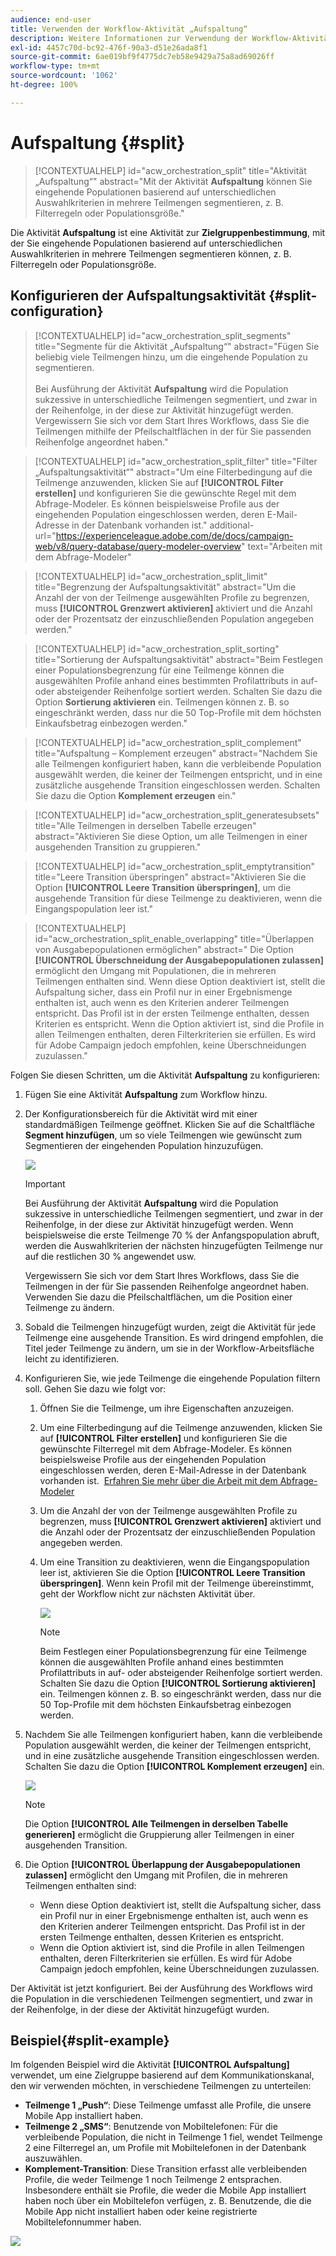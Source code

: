 ```yaml
---
audience: end-user
title: Verwenden der Workflow-Aktivität „Aufspaltung“
description: Weitere Informationen zur Verwendung der Workflow-Aktivität „Aufspaltung“
exl-id: 4457c70d-bc92-476f-90a3-d51e26ada8f1
source-git-commit: 6ae019bf9f4775dc7eb58e9429a75a8ad69026ff
workflow-type: tm+mt
source-wordcount: '1062'
ht-degree: 100%

---
```


# Aufspaltung {#split}

>[!CONTEXTUALHELP]
>id="acw_orchestration_split"
>title="Aktivität „Aufspaltung“"
>abstract="Mit der Aktivität **Aufspaltung** können Sie eingehende Populationen basierend auf unterschiedlichen Auswahlkriterien in mehrere Teilmengen segmentieren, z. B. Filterregeln oder Populationsgröße."

Die Aktivität **Aufspaltung** ist eine Aktivität zur **Zielgruppenbestimmung**, mit der Sie eingehende Populationen basierend auf unterschiedlichen Auswahlkriterien in mehrere Teilmengen segmentieren können, z. B. Filterregeln oder Populationsgröße.

## Konfigurieren der Aufspaltungsaktivität {#split-configuration}

>[!CONTEXTUALHELP]
>id="acw_orchestration_split_segments"
>title="Segmente für die Aktivität „Aufspaltung“"
>abstract="Fügen Sie beliebig viele Teilmengen hinzu, um die eingehende Population zu segmentieren.<br/></br>Bei Ausführung der Aktivität **Aufspaltung** wird die Population sukzessive in unterschiedliche Teilmengen segmentiert, und zwar in der Reihenfolge, in der diese zur Aktivität hinzugefügt werden. Vergewissern Sie sich vor dem Start Ihres Workflows, dass Sie die Teilmengen mithilfe der Pfeilschaltflächen in der für Sie passenden Reihenfolge angeordnet haben."

>[!CONTEXTUALHELP]
>id="acw_orchestration_split_filter"
>title="Filter „Aufspaltungsaktivität“"
>abstract="Um eine Filterbedingung auf die Teilmenge anzuwenden, klicken Sie auf **[!UICONTROL Filter erstellen]** und konfigurieren Sie die gewünschte Regel mit dem Abfrage-Modeler. Es können beispielsweise Profile aus der eingehenden Population eingeschlossen werden, deren E-Mail-Adresse in der Datenbank vorhanden ist."
>additional-url="https://experienceleague.adobe.com/de/docs/campaign-web/v8/query-database/query-modeler-overview" text="Arbeiten mit dem Abfrage-Modeler"

>[!CONTEXTUALHELP]
>id="acw_orchestration_split_limit"
>title="Begrenzung der Aufspaltungsaktivität"
>abstract="Um die Anzahl der von der Teilmenge ausgewählten Profile zu begrenzen, muss **[!UICONTROL Grenzwert aktivieren]** aktiviert und die Anzahl oder der Prozentsatz der einzuschließenden Population angegeben werden."

>[!CONTEXTUALHELP]
>id="acw_orchestration_split_sorting"
>title="Sortierung der Aufspaltungsaktivität"
>abstract="Beim Festlegen einer Populationsbegrenzung für eine Teilmenge können die ausgewählten Profile anhand eines bestimmten Profilattributs in auf- oder absteigender Reihenfolge sortiert werden. Schalten Sie dazu die Option **Sortierung aktivieren** ein. Teilmengen können z. B. so eingeschränkt werden, dass nur die 50 Top-Profile mit dem höchsten Einkaufsbetrag einbezogen werden."

>[!CONTEXTUALHELP]
>id="acw_orchestration_split_complement"
>title="Aufspaltung – Komplement erzeugen"
>abstract="Nachdem Sie alle Teilmengen konfiguriert haben, kann die verbleibende Population ausgewählt werden, die keiner der Teilmengen entspricht, und in eine zusätzliche ausgehende Transition eingeschlossen werden. Schalten Sie dazu die Option **Komplement erzeugen** ein."

>[!CONTEXTUALHELP]
>id="acw_orchestration_split_generatesubsets"
>title="Alle Teilmengen in derselben Tabelle erzeugen"
>abstract="Aktivieren Sie diese Option, um alle Teilmengen in einer ausgehenden Transition zu gruppieren."

>[!CONTEXTUALHELP]
>id="acw_orchestration_split_emptytransition"
>title="Leere Transition überspringen"
>abstract="Aktivieren Sie die Option **[!UICONTROL Leere Transition überspringen]**, um die ausgehende Transition für diese Teilmenge zu deaktivieren, wenn die Eingangspopulation leer ist."

>[!CONTEXTUALHELP]
>id="acw_orchestration_split_enable_overlapping"
>title="Überlappen von Ausgabepopulationen ermöglichen"
>abstract=" Die Option **[!UICONTROL Überschneidung der Ausgabepopulationen zulassen]** ermöglicht den Umgang mit Populationen, die in mehreren Teilmengen enthalten sind. Wenn diese Option deaktiviert ist, stellt die Aufspaltung sicher, dass ein Profil nur in einer Ergebnismenge enthalten ist, auch wenn es den Kriterien anderer Teilmengen entspricht. Das Profil ist in der ersten Teilmenge enthalten, dessen Kriterien es entspricht. Wenn die Option aktiviert ist, sind die Profile in allen Teilmengen enthalten, deren Filterkriterien sie erfüllen. Es wird für Adobe Campaign jedoch empfohlen, keine Überschneidungen zuzulassen."

Folgen Sie diesen Schritten, um die Aktivität **Aufspaltung** zu konfigurieren:

1. Fügen Sie eine Aktivität **Aufspaltung** zum Workflow hinzu.

1. Der Konfigurationsbereich für die Aktivität wird mit einer standardmäßigen Teilmenge geöffnet. Klicken Sie auf die Schaltfläche **Segment hinzufügen**, um so viele Teilmengen wie gewünscht zum Segmentieren der eingehenden Population hinzuzufügen.

   ![](../assets/workflow-split.png)

   >[!IMPORTANT]
   >
   >Bei Ausführung der Aktivität **Aufspaltung** wird die Population sukzessive in unterschiedliche Teilmengen segmentiert, und zwar in der Reihenfolge, in der diese zur Aktivität hinzugefügt werden. Wenn beispielsweise die erste Teilmenge 70 % der Anfangspopulation abruft, werden die Auswahlkriterien der nächsten hinzugefügten Teilmenge nur auf die restlichen 30 % angewendet usw.
   >
   >Vergewissern Sie sich vor dem Start Ihres Workflows, dass Sie die Teilmengen in der für Sie passenden Reihenfolge angeordnet haben. Verwenden Sie dazu die Pfeilschaltflächen, um die Position einer Teilmenge zu ändern.

1. Sobald die Teilmengen hinzugefügt wurden, zeigt die Aktivität für jede Teilmenge eine ausgehende Transition. Es wird dringend empfohlen, die Titel jeder Teilmenge zu ändern, um sie in der Workflow-Arbeitsfläche leicht zu identifizieren.

1. Konfigurieren Sie, wie jede Teilmenge die eingehende Population filtern soll. Gehen Sie dazu wie folgt vor:

   1. Öffnen Sie die Teilmenge, um ihre Eigenschaften anzuzeigen.

   1. Um eine Filterbedingung auf die Teilmenge anzuwenden, klicken Sie auf **[!UICONTROL Filter erstellen]** und konfigurieren Sie die gewünschte Filterregel mit dem Abfrage-Modeler. Es können beispielsweise Profile aus der eingehenden Population eingeschlossen werden, deren E-Mail-Adresse in der Datenbank vorhanden ist.  [Erfahren Sie mehr über die Arbeit mit dem Abfrage-Modeler](../../query/query-modeler-overview.md)

   1. Um die Anzahl der von der Teilmenge ausgewählten Profile zu begrenzen, muss **[!UICONTROL Grenzwert aktivieren]** aktiviert und die Anzahl oder der Prozentsatz der einzuschließenden Population angegeben werden.

   1. Um eine Transition zu deaktivieren, wenn die Eingangspopulation leer ist, aktivieren Sie die Option **[!UICONTROL Leere Transition überspringen]**. Wenn kein Profil mit der Teilmenge übereinstimmt, geht der Workflow nicht zur nächsten Aktivität über.

      ![](../assets/workflow-split-subset.png)


      >[!NOTE]
      >
      >Beim Festlegen einer Populationsbegrenzung für eine Teilmenge können die ausgewählten Profile anhand eines bestimmten Profilattributs in auf- oder absteigender Reihenfolge sortiert werden. Schalten Sie dazu die Option **[!UICONTROL Sortierung aktivieren]** ein. Teilmengen können z. B. so eingeschränkt werden, dass nur die 50 Top-Profile mit dem höchsten Einkaufsbetrag einbezogen werden.

1. Nachdem Sie alle Teilmengen konfiguriert haben, kann die verbleibende Population ausgewählt werden, die keiner der Teilmengen entspricht, und in eine zusätzliche ausgehende Transition eingeschlossen werden. Schalten Sie dazu die Option **[!UICONTROL Komplement erzeugen]** ein.

   ![](../assets/workflow-split-complement.png)

   >[!NOTE]
   >
   >Die Option **[!UICONTROL Alle Teilmengen in derselben Tabelle generieren]** ermöglicht die Gruppierung aller Teilmengen in einer ausgehenden Transition.

1. Die Option **[!UICONTROL Überlappung der Ausgabepopulationen zulassen]** ermöglicht den Umgang mit Profilen, die in mehreren Teilmengen enthalten sind:

   * Wenn diese Option deaktiviert ist, stellt die Aufspaltung sicher, dass ein Profil nur in einer Ergebnismenge enthalten ist, auch wenn es den Kriterien anderer Teilmengen entspricht. Das Profil ist in der ersten Teilmenge enthalten, dessen Kriterien es entspricht.
   * Wenn die Option aktiviert ist, sind die Profile in allen Teilmengen enthalten, deren Filterkriterien sie erfüllen. Es wird für Adobe Campaign jedoch empfohlen, keine Überschneidungen zuzulassen.

Der Aktivität ist jetzt konfiguriert. Bei der Ausführung des Workflows wird die Population in die verschiedenen Teilmengen segmentiert, und zwar in der Reihenfolge, in der diese der Aktivität hinzugefügt wurden.

## Beispiel{#split-example}

Im folgenden Beispiel wird die Aktivität **[!UICONTROL Aufspaltung]** verwendet, um eine Zielgruppe basierend auf dem Kommunikationskanal, den wir verwenden möchten, in verschiedene Teilmengen zu unterteilen:

* **Teilmenge 1 „Push“**: Diese Teilmenge umfasst alle Profile, die unsere Mobile App installiert haben.
* **Teilmenge 2 „SMS“**: Benutzende von Mobiltelefonen: Für die verbleibende Population, die nicht in Teilmenge 1 fiel, wendet Teilmenge 2 eine Filterregel an, um Profile mit Mobiltelefonen in der Datenbank auszuwählen.
* **Komplement-Transition**: Diese Transition erfasst alle verbleibenden Profile, die weder Teilmenge 1 noch Teilmenge 2 entsprachen. Insbesondere enthält sie Profile, die weder die Mobile App installiert haben noch über ein Mobiltelefon verfügen, z. B. Benutzende, die die Mobile App nicht installiert haben oder keine registrierte Mobiltelefonnummer haben.

![](../assets/workflow-split-example.png)
